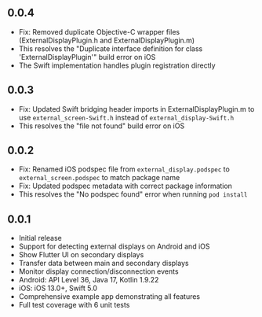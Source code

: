 ## 0.0.4

* Fix: Removed duplicate Objective-C wrapper files (ExternalDisplayPlugin.h and ExternalDisplayPlugin.m)
* This resolves the "Duplicate interface definition for class 'ExternalDisplayPlugin'" build error on iOS
* The Swift implementation handles plugin registration directly

## 0.0.3

* Fix: Updated Swift bridging header imports in ExternalDisplayPlugin.m to use `external_screen-Swift.h` instead of `external_display-Swift.h`
* This resolves the "file not found" build error on iOS

## 0.0.2

* Fix: Renamed iOS podspec file from `external_display.podspec` to `external_screen.podspec` to match package name
* Fix: Updated podspec metadata with correct package information
* This resolves the "No podspec found" error when running `pod install`

## 0.0.1

* Initial release
* Support for detecting external displays on Android and iOS
* Show Flutter UI on secondary displays
* Transfer data between main and secondary displays
* Monitor display connection/disconnection events
* Android: API Level 36, Java 17, Kotlin 1.9.22
* iOS: iOS 13.0+, Swift 5.0
* Comprehensive example app demonstrating all features
* Full test coverage with 6 unit tests

